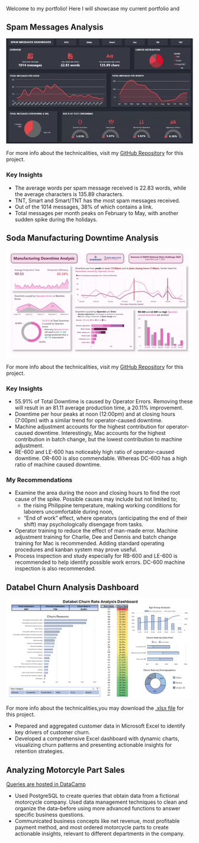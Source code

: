 Welcome to my portfolio! Here I will showcase my current portfolio and 

## Spam Messages Analysis
![spam_messages_dashboard.gif](assets/spam_messages_dashboard.gif)

For more info about the technicalities, visit my [GitHub Repository](https://github.com/ramluislmarmol/spam_messages_analysis) for this project.

### Key Insights
- The average words per spam message received is 22.83 words, while the average characters is 135.89 characters.
- TNT, Smart and Smart/TNT has the most spam messages received.
- Out of the 1014 messages, 38% of which contains a link.
- Total messages per month peaks on February to May, with another sudden spike during the holidays.

## Soda Manufacturing Downtime Analysis
![soda_manufacturing_dashboard.jpg](assets/soda_manufacturing_dashboard.jpg)

For more info about the technicalities, visit my [GitHub Repository](https://github.com/ramluislmarmol/soda_manufacturing_dashboard) for this project.

### Key Insights
- 55.91% of Total Downtime is caused by Operator Errors. Removing these will result in an 81.11 average production time, a 20.11% improvement.
- Downtime per hour peaks at noon (12:00pm) and at closing hours (7:00pm) with a similar trend for operator-caused downtime.
- Machine adjustment accounts for the highest contribution for operator-caused downtime. Interestingly, Mac accounts for the highest contribution in batch change, but the lowest contribution to machine adjustment.
- RE-600 and LE-600 has noticeably high ratio of operator-caused downtime. OR-600 is also commendable. Whereas DC-600 has a high ratio of machine caused downtime.

### My Recommendations
- Examine the area during the noon and closing hours to find the root cause of the spike. Possible causes may include but not limited to;
  - the rising Philippine temperature, making working conditions for laborers uncomfortable during noon,
  - “End of work” effect, where operators (anticipating the end of their shift) may psychologically disengage from tasks.
- Operator training to reduce the effect of man-made error. Machine adjustment training for Charlie, Dee and Dennis and batch change training for Mac is recommended. Adding standard operating procedures and kanban system may prove useful.
- Process inspection and study especially for RB-600 and LE-600 is recommended to help identify possible work errors. DC-600 machine inspection is also recommended.

## Databel Churn Analysis Dashboard
![databel_churn_dashboard.png](assets/databel_churn_dashboard.png)

For more info about the technicalities,you may download the [.xlsx file](https://docs.google.com/spreadsheets/d/1tlPVsxLdzfV8ovVwf7D0yUElDeCeH112/edit?usp=sharing&ouid=101272627821031792003&rtpof=true&sd=true) for this project.

- Prepared and aggregated customer data in Microsoft Excel to identify key drivers of customer churn. 
- Developed a comprehensive Excel dashboard with dynamic charts, visualizing churn patterns and presenting actionable insights for retention strategies.

## Analyzing Motorcyle Part Sales
[Queries are hosted in DataCamp](https://www.datacamp.com/datalab/w/09c538e2-93e6-4498-ba97-ec3e0b05e031/edit)

- Used PostgreSQL to create queries that obtain data from a fictional motorcycle company. Used data management techniques to clean and organize the data–before using more advanced functions to answer specific business questions.
- Communicated business concepts like net revenue, most profitable payment method, and most ordered motorcycle parts to create actionable insights, relevant to different departments in the company.
